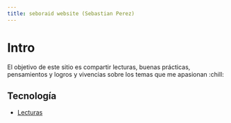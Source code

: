 ```yaml
---
title: seboraid website (Sebastian Perez)
---
```


# Intro
El objetivo de este sitio es compartir lecturas, buenas prácticas, pensamientos y logros y vivencias sobre los temas que me apasionan :chill:

## Tecnología
- [Lecturas](tecnologia/lecturas.md)

